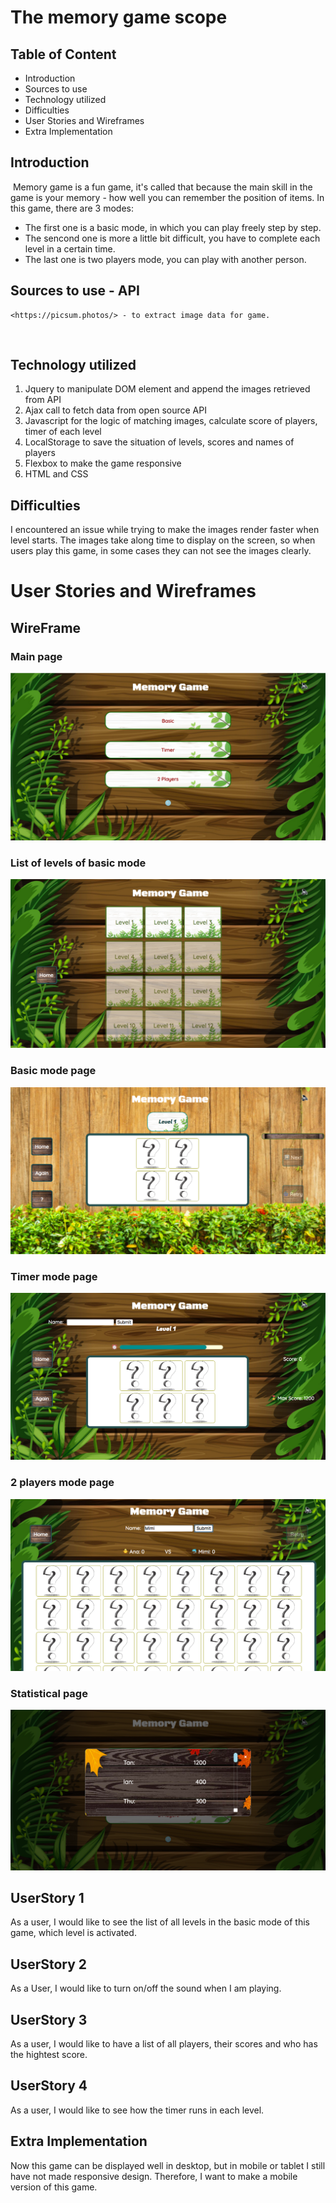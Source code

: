 # The memory game scope

## Table of Content
- Introduction
- Sources to use
- Technology utilized
- Difficulties
- User Stories and Wireframes
- Extra Implementation
<!-- https://alvislim.github.io/Covid19-Interactive-dashboard/ -->

## Introduction
​
Memory game is a fun game, it's called that because the main skill in the game is your memory - how well you can remember the position of items. In this game, there are 3 modes: 
  - The first one is a basic mode, in which you can play freely step by step. 
  - The sencond one is more a little bit difficult, you have to complete each level in a certain time. 
  - The last one is two players mode, you can play with another person.
​
## Sources to use - API 
    <https://picsum.photos/> - to extract image data for game.
​
## Technology utilized
  1. Jquery to manipulate DOM element and append the images retrieved from API
  2. Ajax call to fetch data from open source API
  3. Javascript for the logic of matching images, calculate score of players, timer of each level
  4. LocalStorage to save the situation of levels, scores and names of players
  5. Flexbox to make the game responsive
  6. HTML and CSS

## Difficulties
I encountered an issue while trying to make the images render faster when level starts. The images take along time to display on the screen, so when users play this game, in some cases they can not see the images clearly.

# User Stories and Wireframes
## WireFrame
  ### Main page
![Image of main page](img/pic1.png)

  ### List of levels of basic mode
![Image of list of levels of basic mode](img/pic2.png)

  ### Basic mode page
![Image of basic mode page](img/pic3.png)

  ### Timer mode page
![Image of timer mode page](img/pic4.png)

  ### 2 players mode page
![Image of 2 players mode page](img/pic5.png)

  ### Statistical page
![Image of lister-box page](img/pic6.png)


## UserStory 1
As a user, I would like to see the list of all levels in the basic mode of this game, which level is activated.

## UserStory 2
As a User, I would like to turn on/off the sound when I am playing.

## UserStory 3
As a user, I would like to have a list of all players, their scores and who has the hightest score.

## UserStory 4
As a user, I would like to see how the timer runs in each level.

## Extra Implementation
Now this game can be displayed well in desktop, but in mobile or tablet I still have not made responsive design. Therefore, I want to make a mobile version of this game.